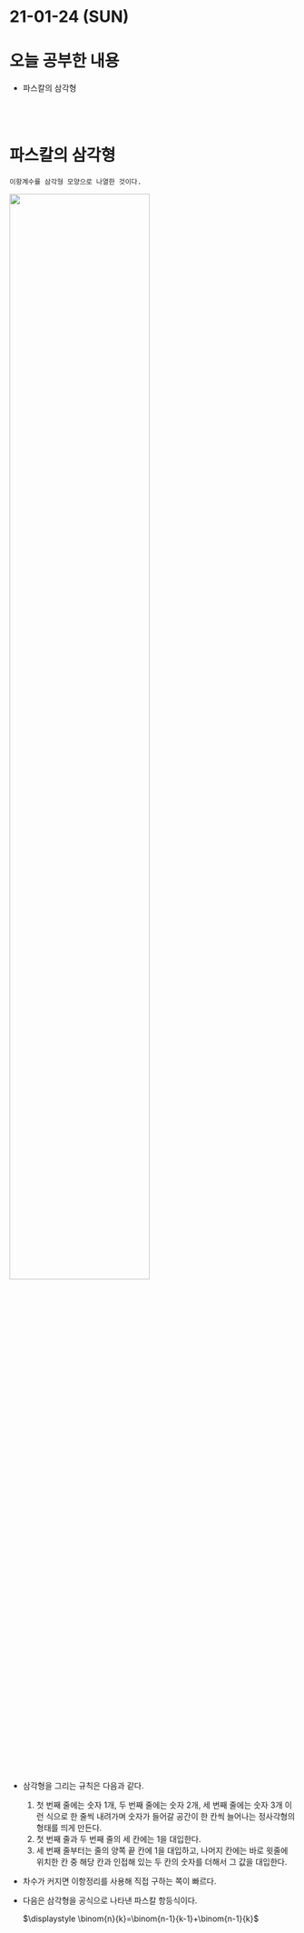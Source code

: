 # 21-01-24 (SUN)

# 오늘 공부한 내용

- 파스칼의 삼각형

<br><br>

# 파스칼의 삼각형

    이항계수를 삼각형 모양으로 나열한 것이다.

<img src="img/pascal.png" width="70%">  

<br><br>

- 삼각형을 그리는 규칙은 다음과 같다.
    1. 첫 번째 줄에는 숫자 1개, 두 번째 줄에는 숫자 2개, 세 번째 줄에는 숫자 3개 이런 식으로 한 줄씩 내려가며 숫자가 들어갈 공간이 한 칸씩 늘어나는 정사각형의 형태를 띄게 만든다.
    2. 첫 번째 줄과 두 번째 줄의 세 칸에는 1을 대입한다.
    3. 세 번째 줄부터는 줄의 양쪽 끝 칸에 1을 대입하고, 나머지 칸에는 바로 윗줄에 위치한 칸 중 해당 칸과 인접해 있는 두 칸의 숫자를 더해서 그 값을 대입한다.
- 차수가 커지면 이항정리를 사용해 직접 구하는 쪽이 빠르다.
- 다음은 삼각형을 공식으로 나타낸 파스칼 항등식이다.

    $\displaystyle \binom{n}{k}=\binom{n-1}{k-1}+\binom{n-1}{k}$